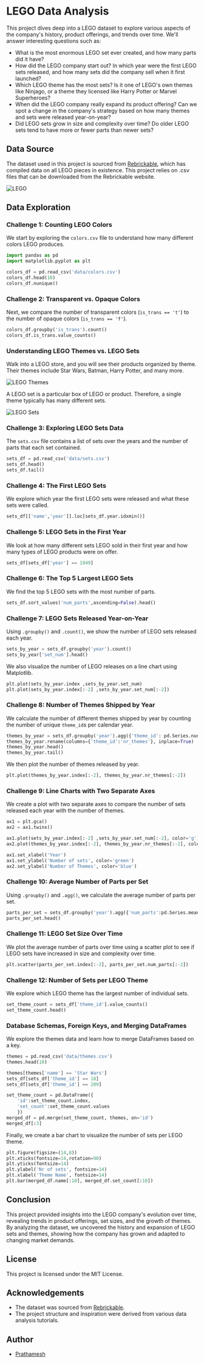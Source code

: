 # LEGO Data Analysis

This project dives deep into a LEGO dataset to explore various aspects of the company's history, product offerings, and trends over time. We'll answer interesting questions such as:

- What is the most enormous LEGO set ever created, and how many parts did it have?
- How did the LEGO company start out? In which year were the first LEGO sets released, and how many sets did the company sell when it first launched?
- Which LEGO theme has the most sets? Is it one of LEGO's own themes like Ninjago, or a theme they licensed like Harry Potter or Marvel Superheroes?
- When did the LEGO company really expand its product offering? Can we spot a change in the company's strategy based on how many themes and sets were released year-on-year?
- Did LEGO sets grow in size and complexity over time? Do older LEGO sets tend to have more or fewer parts than newer sets?

## Data Source

The dataset used in this project is sourced from [Rebrickable](https://rebrickable.com/downloads/), which has compiled data on all LEGO pieces in existence. This project relies on .csv files that can be downloaded from the Rebrickable website.

![LEGO](https://i.imgur.com/49FNOHj.jpg)

## Data Exploration

### Challenge 1: Counting LEGO Colors

We start by exploring the `colors.csv` file to understand how many different colors LEGO produces.

```python
import pandas as pd
import matplotlib.pyplot as plt

colors_df = pd.read_csv('data/colors.csv')
colors_df.head(10)
colors_df.nunique()
```

### Challenge 2: Transparent vs. Opaque Colors

Next, we compare the number of transparent colors (`is_trans == 't'`) to the number of opaque colors (`is_trans == 'f'`).

```python
colors_df.groupby('is_trans').count()
colors_df.is_trans.value_counts()
```

### Understanding LEGO Themes vs. LEGO Sets

Walk into a LEGO store, and you will see their products organized by theme. Their themes include Star Wars, Batman, Harry Potter, and many more.

![LEGO Themes](https://i.imgur.com/aKcwkSx.png)

A LEGO set is a particular box of LEGO or product. Therefore, a single theme typically has many different sets.

![LEGO Sets](https://i.imgur.com/whB1olq.png)

### Challenge 3: Exploring LEGO Sets Data

The `sets.csv` file contains a list of sets over the years and the number of parts that each set contained.

```python
sets_df = pd.read_csv('data/sets.csv')
sets_df.head()
sets_df.tail()
```

### Challenge 4: The First LEGO Sets

We explore which year the first LEGO sets were released and what these sets were called.

```python
sets_df[['name','year']].loc[sets_df.year.idxmin()]
```

### Challenge 5: LEGO Sets in the First Year

We look at how many different sets LEGO sold in their first year and how many types of LEGO products were on offer.

```python
sets_df[sets_df['year'] == 1949]
```

### Challenge 6: The Top 5 Largest LEGO Sets

We find the top 5 LEGO sets with the most number of parts.

```python
sets_df.sort_values('num_parts',ascending=False).head()
```

### Challenge 7: LEGO Sets Released Year-on-Year

Using `.groupby()` and `.count()`, we show the number of LEGO sets released each year.

```python
sets_by_year = sets_df.groupby('year').count()
sets_by_year['set_num'].head()
```

We also visualize the number of LEGO releases on a line chart using Matplotlib.

```python
plt.plot(sets_by_year.index ,sets_by_year.set_num)
plt.plot(sets_by_year.index[:-2] ,sets_by_year.set_num[:-2])
```

### Challenge 8: Number of Themes Shipped by Year

We calculate the number of different themes shipped by year by counting the number of unique `theme_id`s per calendar year.

```python
themes_by_year = sets_df.groupby('year').agg({'theme_id': pd.Series.nunique})
themes_by_year.rename(columns={'theme_id':'nr_themes'}, inplace=True)
themes_by_year.head()
themes_by_year.tail()
```

We then plot the number of themes released by year.

```python
plt.plot(themes_by_year.index[:-2], themes_by_year.nr_themes[:-2])
```

### Challenge 9: Line Charts with Two Separate Axes

We create a plot with two separate axes to compare the number of sets released each year with the number of themes.

```python
ax1 = plt.gca()
ax2 = ax1.twinx()

ax1.plot(sets_by_year.index[:-2] ,sets_by_year.set_num[:-2], color='g')
ax2.plot(themes_by_year.index[:-2], themes_by_year.nr_themes[:-2], color='b')

ax1.set_xlabel('Year')
ax1.set_ylabel('Number of sets', color='green')
ax2.set_ylabel('Number of Themes', color='blue')
```

### Challenge 10: Average Number of Parts per Set

Using `.groupby()` and `.agg()`, we calculate the average number of parts per set.

```python
parts_per_set = sets_df.groupby('year').agg({'num_parts':pd.Series.mean})
parts_per_set.head()
```

### Challenge 11: LEGO Set Size Over Time

We plot the average number of parts over time using a scatter plot to see if LEGO sets have increased in size and complexity over time.

```python
plt.scatter(parts_per_set.index[:-2], parts_per_set.num_parts[:-2])
```

### Challenge 12: Number of Sets per LEGO Theme

We explore which LEGO theme has the largest number of individual sets.

```python
set_theme_count = sets_df['theme_id'].value_counts()
set_theme_count.head()
```

### Database Schemas, Foreign Keys, and Merging DataFrames

We explore the themes data and learn how to merge DataFrames based on a key.

```python
themes = pd.read_csv('data/themes.csv')
themes.head(10)

themes[themes['name'] == 'Star Wars']
sets_df[sets_df['theme_id'] == 18]
sets_df[sets_df['theme_id'] == 209]

set_theme_count = pd.DataFrame({
    'id':set_theme_count.index,
    'set_count':set_theme_count.values
    })
merged_df = pd.merge(set_theme_count, themes, on='id')
merged_df[:3]
```

Finally, we create a bar chart to visualize the number of sets per LEGO theme.

```python
plt.figure(figsize=(14,8))
plt.xticks(fontsize=14,rotation=90)
plt.yticks(fontsize=14)
plt.ylabel('Nr of sets', fontsize=14)
plt.xlabel('Theme Name', fontsize=14)
plt.bar(merged_df.name[:10], merged_df.set_count[:10])
```

## Conclusion

This project provided insights into the LEGO company's evolution over time, revealing trends in product offerings, set sizes, and the growth of themes. By analyzing the dataset, we uncovered the history and expansion of LEGO sets and themes, showing how the company has grown and adapted to changing market demands.

## License

This project is licensed under the MIT License.

## Acknowledgements

- The dataset was sourced from [Rebrickable](https://rebrickable.com/downloads/).
- The project structure and inspiration were derived from various data analysis tutorials.

## Author

- [Prathamesh](https://github.com/Prathamesh326)
